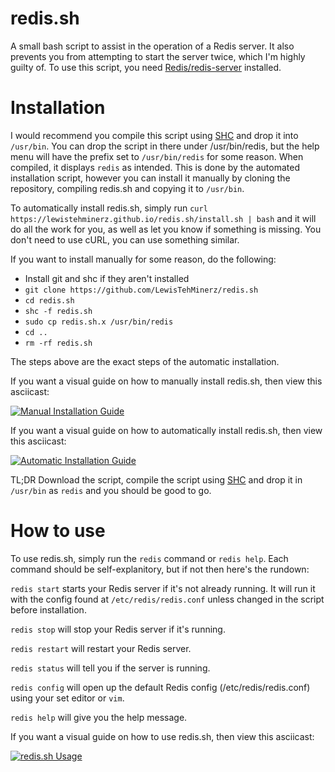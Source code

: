 # redis.sh
A small bash script to assist in the operation of a Redis server. It also prevents you from attempting to start the server twice, which I'm highly guilty of. To use this script, you need [Redis/redis-server](https://redis.io) installed.

# Installation
I would recommend you compile this script using [SHC](https://github.com/neurobin/shc) and drop it into `/usr/bin`. You can drop the script in there under /usr/bin/redis, but the help menu will have the prefix set to `/usr/bin/redis` for some reason. When compiled, it displays `redis` as intended. This is done by the automated installation script, however you can install it manually by cloning the repository, compiling redis.sh and copying it to `/usr/bin`.

To automatically install redis.sh, simply run `curl https://lewistehminerz.github.io/redis.sh/install.sh | bash` and it will do all the work for you, as well as let you know if something is missing. You don't need to use cURL, you can use something similar.

If you want to install manually for some reason, do the following:
* Install git and shc if they aren't installed
* `git clone https://github.com/LewisTehMinerz/redis.sh`
* `cd redis.sh`
* `shc -f redis.sh`
* `sudo cp redis.sh.x /usr/bin/redis`
* `cd ..`
* `rm -rf redis.sh`

The steps above are the exact steps of the automatic installation.

If you want a visual guide on how to manually install redis.sh, then view this asciicast:

[![Manual Installation Guide](https://asciinema.org/a/144754.png)](https://asciinema.org/a/144754)

If you want a visual guide on how to automatically install redis.sh, then view this asciicast:

[![Automatic Installation Guide](https://asciinema.org/a/144757.png)](https://asciinema.org/a/144757)

TL;DR Download the script, compile the script using [SHC](https://github.com/neurobin/shc) and drop it in `/usr/bin` as `redis` and you should be good to go.

# How to use
To use redis.sh, simply run the `redis` command or `redis help`. Each command should be self-explanitory, but if not then here's the rundown:

`redis start` starts your Redis server if it's not already running. It will run it with the config found at `/etc/redis/redis.conf` unless changed in the script before installation.

`redis stop` will stop your Redis server if it's running.

`redis restart` will restart your Redis server.

`redis status` will tell you if the server is running.

`redis config` will open up the default Redis config (/etc/redis/redis.conf) using your set editor or `vim`.

`redis help` will give you the help message.

If you want a visual guide on how to use redis.sh, then view this asciicast:

[![redis.sh Usage](https://asciinema.org/a/144755.png)](https://asciinema.org/a/144755)
